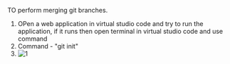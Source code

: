 TO perform merging git branches.
1. OPen a web application in virtual studio code and try to run the application, if it runs then open terminal in virtual studio code and use command
2. Command - "git init"
3. ![1](https://github.com/user-attachments/assets/9b9b2cd2-41a6-4de3-8f14-20e91e2b9830)
